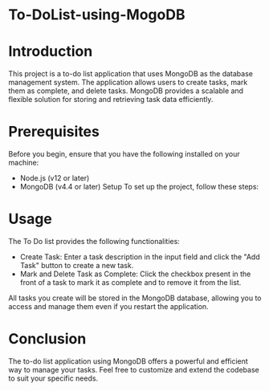 # To-DoList-using-MogoDB

# Introduction
This project is a to-do list application that uses MongoDB as the database management system. The application allows users to create tasks, mark them as complete, and delete tasks. MongoDB provides a scalable and flexible solution for storing and retrieving task data efficiently.

# Prerequisites
Before you begin, ensure that you have the following installed on your machine:

- Node.js (v12 or later)
- MongoDB (v4.4 or later)
Setup
To set up the project, follow these steps:

# Usage
The To Do list provides the following functionalities:

- Create Task: Enter a task description in the input field and click the "Add Task" button to create a new task.
- Mark and Delete Task as Complete: Click the checkbox present in the front of a task to mark it as complete and to remove it from the list.

All tasks you create will be stored in the MongoDB database, allowing you to access and manage them even if you restart the application.

# Conclusion
The to-do list application using MongoDB offers a powerful and efficient way to manage your tasks. Feel free to customize and extend the codebase to suit your specific needs.





